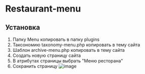 # Restaurant-menu

## Установка
1. Папку Menu копировать в папку plugins
2. Таксономию taxonomy-menu.php копировать в тему сайта
3. Шаблон archive-menu.php копировать в тему сайта
4. Создать новую страницу сайта
5. В атрибутах страницы выбрать "Меню ресторана"
6. Сохранить страницу
![image](https://user-images.githubusercontent.com/20502845/145126961-fa6240ac-81ad-4f38-b5e0-eebc224da1cb.png)
